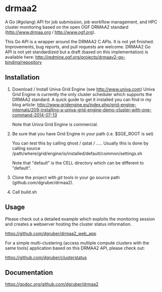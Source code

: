 drmaa2
======

A Go (#golang) API for job submission, job workflow management, and HPC cluster monitoring based on the open OGF DRMAA2 standard (http://www.drmaa.org / http://www.ogf.org).

This Go API is a wrapper around the DRMAA2 C APIs. It is not yet finished. Improvements, bug reports, and pull requests are welcome. DRMAA2 Go API is not yet standardized but a draft (based on this implementation) is available here: http://redmine.ogf.org/projects/drmaav2-go-binding/repository


## Installation

1. Download / Install Univa Grid Engine (see http://www.univa.com)
   Univa Grid Engine is currently the only cluster scheduler which supports
   the DRMAA2 standard. A quick guide to get it installed you can find in 
   my blog article: 
   http://www.gridengine.eu/index.php/grid-engine-internals/209-installing-a-univa-grid-engine-demo-cluster-with-one-command-2014-07-13

   Note that Univa Grid Engine is commercial.

2. Be sure that you have Grid Engine in your path (i.e. $SGE_ROOT is set)

   You can test this by calling qhost / qstat / .....
   Usually this is done by calling
    source /path/where/grid/engine/is/installed/default/common/settings.sh

   Note that "default" is the CELL directory which can be different to "default".

3. Clone the project with *git* tools in your go source path (github.com/dgruber/drmaa2).

4. Call 
    build.sh

## Usage

Please check out a detailed example which exploits the monitoring session and creates a
webserver hosting the cluster status information.

https://github.com/dgruber/drmaa2_web_app

For a simple multi-clustering (access multiple compute clusters with the same tools) application
based on this DRMAA2 API, please check out:

https://github.com/dgruber/clusterstatus

## Documentation

https://godoc.org/github.com/dgruber/drmaa2
